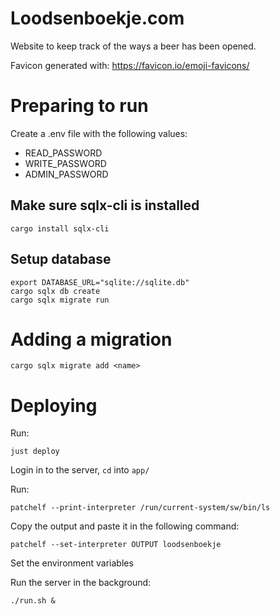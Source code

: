 # Loodsenboekje.com

Website to keep track of the ways a beer has been opened.

Favicon generated with: https://favicon.io/emoji-favicons/

# Preparing to run

Create a .env file with the following values:

- READ_PASSWORD
- WRITE_PASSWORD
- ADMIN_PASSWORD

## Make sure sqlx-cli is installed
```
cargo install sqlx-cli
```

## Setup database
```
export DATABASE_URL="sqlite://sqlite.db"
cargo sqlx db create
cargo sqlx migrate run
```

# Adding a migration
```
cargo sqlx migrate add <name>
```

# Deploying

Run:
```
just deploy
```

Login in to the server, `cd` into `app/`

Run:

```
patchelf --print-interpreter /run/current-system/sw/bin/ls
```

Copy the output and paste it in the following command:

```
patchelf --set-interpreter OUTPUT loodsenboekje
```

Set the environment variables

Run the server in the background:
```
./run.sh &
```

